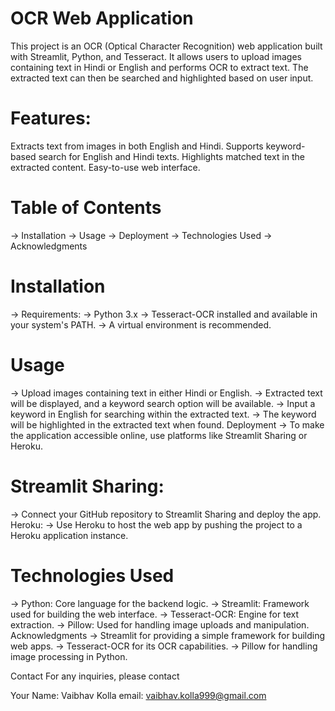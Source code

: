 # OCR Web Application
This project is an OCR (Optical Character Recognition) web application built with Streamlit, Python, and Tesseract. It allows users to upload images containing text in Hindi or English and performs OCR to extract text. The extracted text can then be searched and highlighted based on user input.

# Features:
Extracts text from images in both English and Hindi.
Supports keyword-based search for English and Hindi texts.
Highlights matched text in the extracted content.
Easy-to-use web interface.
# Table of Contents
-> Installation
-> Usage
-> Deployment
-> Technologies Used
-> Acknowledgments

# Installation
-> Requirements:
-> Python 3.x
-> Tesseract-OCR installed and available in your system's PATH.
-> A virtual environment is recommended.

# Usage
-> Upload images containing text in either Hindi or English.
-> Extracted text will be displayed, and a keyword search option will be available.
-> Input a keyword in English for searching within the extracted text.
-> The keyword will be highlighted in the extracted text when found.
Deployment
-> To make the application accessible online, use platforms like Streamlit Sharing or Heroku.

# Streamlit Sharing:
-> Connect your GitHub repository to Streamlit Sharing and deploy the app.
Heroku:
-> Use Heroku to host the web app by pushing the project to a Heroku application instance.
# Technologies Used
-> Python: Core language for the backend logic.
-> Streamlit: Framework used for building the web interface.
-> Tesseract-OCR: Engine for text extraction.
-> Pillow: Used for handling image uploads and manipulation.
Acknowledgments
-> Streamlit for providing a simple framework for building web apps.
-> Tesseract-OCR for its OCR capabilities.
-> Pillow for handling image processing in Python.


Contact
For any inquiries, please contact

Your Name: Vaibhav Kolla
email: vaibhav.kolla999@gmail.com

